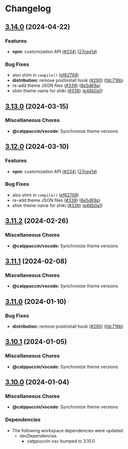 # Changelog

## [3.14.0](https://github.com/Lichthagel/catppuccin-vscode/compare/@catppuccin/vscode-v3.13.0...@catppuccin/vscode-v3.14.0) (2024-04-22)


### Features

* **npm:** customization API ([#334](https://github.com/Lichthagel/catppuccin-vscode/issues/334)) ([27cee1d](https://github.com/Lichthagel/catppuccin-vscode/commit/27cee1d384b5a1bb46b29f288ff5a3d1074f9eaf))


### Bug Fixes

* also shim in `compile()` ([ef62768](https://github.com/Lichthagel/catppuccin-vscode/commit/ef627682c24ab674e3a251737d222d64f6d2a177))
* **distribution:** remove postinstall hook ([#290](https://github.com/Lichthagel/catppuccin-vscode/issues/290)) ([fdc716b](https://github.com/Lichthagel/catppuccin-vscode/commit/fdc716bbad1a8fddd8cd3e087a5a64a5b823d97a))
* re-add theme JSON files ([#339](https://github.com/Lichthagel/catppuccin-vscode/issues/339)) ([8e5d69a](https://github.com/Lichthagel/catppuccin-vscode/commit/8e5d69ad57f4d622a7301a1317078d17045fcaf5))
* shim theme name for shiki ([#336](https://github.com/Lichthagel/catppuccin-vscode/issues/336)) ([e48b0a1](https://github.com/Lichthagel/catppuccin-vscode/commit/e48b0a1b5f8bbef46c3329b4d9420e78cad5b84c))

## [3.13.0](https://github.com/catppuccin/vscode/compare/@catppuccin/vscode-v3.12.0...@catppuccin/vscode-v3.13.0) (2024-03-15)


### Miscellaneous Chores

* **@catppuccin/vscode:** Synchronize theme versions

## [3.12.0](https://github.com/catppuccin/vscode/compare/@catppuccin/vscode-v3.11.2...@catppuccin/vscode-v3.12.0) (2024-03-10)


### Features

* **npm:** customization API ([#334](https://github.com/catppuccin/vscode/issues/334)) ([27cee1d](https://github.com/catppuccin/vscode/commit/27cee1d384b5a1bb46b29f288ff5a3d1074f9eaf))


### Bug Fixes

* also shim in `compile()` ([ef62768](https://github.com/catppuccin/vscode/commit/ef627682c24ab674e3a251737d222d64f6d2a177))
* re-add theme JSON files ([#339](https://github.com/catppuccin/vscode/issues/339)) ([8e5d69a](https://github.com/catppuccin/vscode/commit/8e5d69ad57f4d622a7301a1317078d17045fcaf5))
* shim theme name for shiki ([#336](https://github.com/catppuccin/vscode/issues/336)) ([e48b0a1](https://github.com/catppuccin/vscode/commit/e48b0a1b5f8bbef46c3329b4d9420e78cad5b84c))

## [3.11.2](https://github.com/catppuccin/vscode/compare/@catppuccin/vscode-v3.11.1...@catppuccin/vscode-v3.11.2) (2024-02-26)


### Miscellaneous Chores

* **@catppuccin/vscode:** Synchronize theme versions

## [3.11.1](https://github.com/catppuccin/vscode/compare/@catppuccin/vscode-v3.11.0...@catppuccin/vscode-v3.11.1) (2024-02-08)


### Miscellaneous Chores

* **@catppuccin/vscode:** Synchronize theme versions

## [3.11.0](https://github.com/catppuccin/vscode/compare/@catppuccin/vscode-v3.10.1...@catppuccin/vscode-v3.11.0) (2024-01-10)


### Bug Fixes

* **distribution:** remove postinstall hook ([#290](https://github.com/catppuccin/vscode/issues/290)) ([fdc716b](https://github.com/catppuccin/vscode/commit/fdc716bbad1a8fddd8cd3e087a5a64a5b823d97a))

## [3.10.1](https://github.com/catppuccin/vscode/compare/@catppuccin/vscode-v3.10.0...@catppuccin/vscode-v3.10.1) (2024-01-05)


### Miscellaneous Chores

* **@catppuccin/vscode:** Synchronize theme versions

## [3.10.0](https://github.com/catppuccin/vscode/compare/@catppuccin/vscode-v3.9.0...@catppuccin/vscode-v3.10.0) (2024-01-04)


### Miscellaneous Chores

* **@catppuccin/vscode:** Synchronize theme versions


### Dependencies

* The following workspace dependencies were updated
  * devDependencies
    * catppuccin-vsc bumped to 3.10.0
